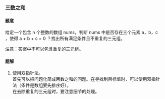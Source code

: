 ### 三数之和
#### 题意
给定一个包含 n 个整数的数组 nums，判断 nums 中是否存在三个元素 a，b，c ，使得 a + b + c = 0 ？找出所有满足条件且不重复的三元组。

注意：答案中不可以包含重复的三元组。
#### 题解
1. 使用双指针法。  
首先可以把问题化简成两数之和的问题。在寻找到目标值时，可以使用双指针法（条件是数组要先排序好）。  
在去除重复的三元组时，要注意细节的处理。